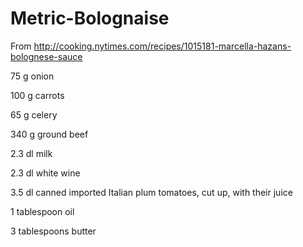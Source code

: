 # Metric-Bolognaise

From http://cooking.nytimes.com/recipes/1015181-marcella-hazans-bolognese-sauce

75 g onion

100 g carrots

65 g celery

340 g ground beef

2.3 dl milk

2.3 dl white wine

3.5 dl canned imported Italian plum tomatoes, cut up, with their juice

1 tablespoon oil

3 tablespoons butter
